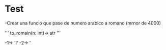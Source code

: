 # Test

-Crear una funcio que pase de numero arabico a romano (mrnor de 4000)

'''
to_romain(n: int)-> str
'''

-1-> 'I'
-2-> '
